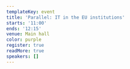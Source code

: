 ```yaml
---
templateKey: event
title: 'Parallel: IT in the EU institutions'
starts: '11:00'
ends: '12:15'
venue: Main hall
color: purple
register: true
readMore: true
speakers: []
---
```

